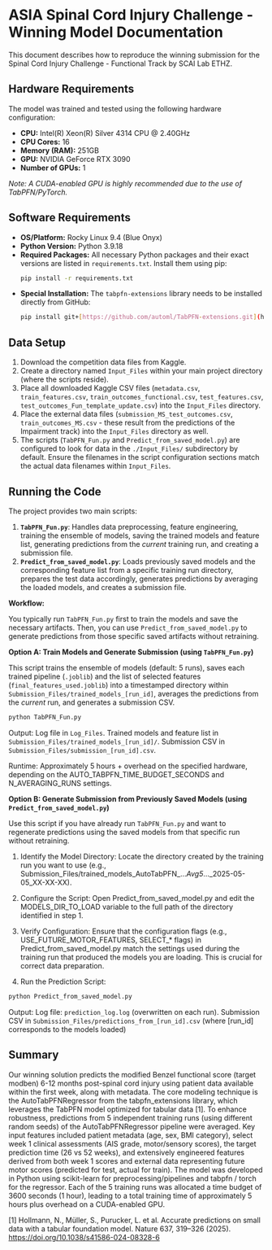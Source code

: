 # ASIA Spinal Cord Injury Challenge - Winning Model Documentation

This document describes how to reproduce the winning submission for the Spinal Cord Injury Challenge - Functional Track by SCAI Lab ETHZ.

## Hardware Requirements

The model was trained and tested using the following hardware configuration:

* **CPU:** Intel(R) Xeon(R) Silver 4314 CPU @ 2.40GHz
* **CPU Cores:** 16
* **Memory (RAM):** 251GB
* **GPU:** NVIDIA GeForce RTX 3090
* **Number of GPUs:** 1

*Note: A CUDA-enabled GPU is highly recommended due to the use of TabPFN/PyTorch.*

## Software Requirements

* **OS/Platform:** Rocky Linux 9.4 (Blue Onyx)
* **Python Version:** Python 3.9.18
* **Required Packages:** All necessary Python packages and their exact versions are listed in `requirements.txt`. Install them using pip:
    ```bash
    pip install -r requirements.txt
    ```
* **Special Installation:** The `tabpfn-extensions` library needs to be installed directly from GitHub:
    ```bash
    pip install git+[https://github.com/automl/TabPFN-extensions.git](https://github.com/automl/TabPFN-extensions.git)
    ```

## Data Setup

1.  Download the competition data files from Kaggle.
2.  Create a directory named `Input_Files` within your main project directory (where the scripts reside).
3.  Place all downloaded Kaggle CSV files (`metadata.csv`, `train_features.csv`, `train_outcomes_functional.csv`, `test_features.csv`, `test_outcomes_Fun_template_update.csv`) into the `Input_Files` directory.
4.  Place the external data files (`submission_MS_test_outcomes.csv`, `train_outcomes_MS.csv` - these result from the predictions of the Impairment track) into the `Input_Files` directory as well.
5.  The scripts (`TabPFN_Fun.py` and `Predict_from_saved_model.py`) are configured to look for data in the `./Input_Files/` subdirectory by default. Ensure the filenames in the script configuration sections match the actual data filenames within `Input_Files`.

## Running the Code

The project provides two main scripts:

1.  **`TabPFN_Fun.py`**: Handles data preprocessing, feature engineering, training the ensemble of models, saving the trained models and feature list, generating predictions from the *current* training run, and creating a submission file.
2.  **`Predict_from_saved_model.py`**: Loads previously saved models and the corresponding feature list from a specific training run directory, prepares the test data accordingly, generates predictions by averaging the loaded models, and creates a submission file.

**Workflow:**

You typically run `TabPFN_Fun.py` first to train the models and save the necessary artifacts. Then, you can use `Predict_from_saved_model.py` to generate predictions from those specific saved artifacts without retraining.

**Option A: Train Models and Generate Submission (using `TabPFN_Fun.py`)**

This script trains the ensemble of models (default: 5 runs), saves each trained pipeline (`.joblib`) and the list of selected features (`final_features_used.joblib`) into a timestamped directory within `Submission_Files/trained_models_[run_id]`, averages the predictions from the *current* run, and generates a submission CSV.

```bash
python TabPFN_Fun.py
```

Output:
Log file in `Log_Files`.
Trained models and feature list in `Submission_Files/trained_models_[run_id]/`.
Submission CSV in `Submission_Files/submission_[run_id].csv`.

Runtime: 
Approximately 5 hours + overhead on the specified hardware, depending on the AUTO_TABPFN_TIME_BUDGET_SECONDS and N_AVERAGING_RUNS settings.

**Option B: Generate Submission from Previously Saved Models (using `Predict_from_saved_model.py`)**

Use this script if you have already run `TabPFN_Fun.py` and want to regenerate predictions using the saved models from that specific run without retraining.

1. Identify the Model Directory: 
Locate the directory created by the training run you want to use (e.g., Submission_Files/trained_models_AutoTabPFN_..._Avg5_..._2025-05-05_XX-XX-XX).

2. Configure the Script: 
Open Predict_from_saved_model.py and edit the MODELS_DIR_TO_LOAD variable to the full path of the directory identified in step 1.

3. Verify Configuration: 
Ensure that the configuration flags (e.g., USE_FUTURE_MOTOR_FEATURES, SELECT_* flags) in Predict_from_saved_model.py match the settings used during the training run that produced the models you are loading. This is crucial for correct data preparation.

4. Run the Prediction Script:
```bash
python Predict_from_saved_model.py
```

Output:
Log file: `prediction_log.log` (overwritten on each run).
Submission CSV in `Submission_Files/predictions_from_[run_id].csv` (where [run_id] corresponds to the models loaded)

## Summary
Our winning solution predicts the modified Benzel functional score (target modben) 6-12 months post-spinal cord injury using patient data available within the first week, along with metadata. The core modeling technique is the AutoTabPFNRegressor from the tabpfn_extensions library, which leverages the TabPFN model optimized for tabular data [1]. To enhance robustness, predictions from 5 independent training runs (using different random seeds) of the AutoTabPFNRegressor pipeline were averaged. Key input features included patient metadata (age, sex, BMI category), select week 1 clinical assessments (AIS grade, motor/sensory scores), the target prediction time (26 vs 52 weeks), and extensively engineered features derived from both week 1 scores and external data representing future motor scores (predicted for test, actual for train). The model was developed in Python using scikit-learn for preprocessing/pipelines and tabpfn / torch for the regressor. Each of the 5 training runs was allocated a time budget of 3600 seconds (1 hour), leading to a total training time of approximately 5 hours plus overhead on a CUDA-enabled GPU.

[1] Hollmann, N., Müller, S., Purucker, L. et al. Accurate predictions on small data with a tabular foundation model. Nature 637, 319–326 (2025). https://doi.org/10.1038/s41586-024-08328-6
